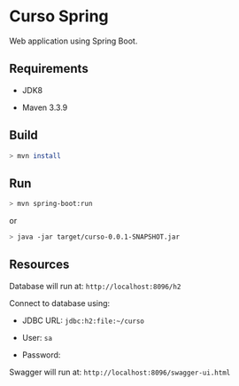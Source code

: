 # Curso Spring

Web application using Spring Boot.

## Requirements

- JDK8

- Maven 3.3.9

## Build

```bash
> mvn install
```

## Run

```bash
> mvn spring-boot:run
```

or

```bash
> java -jar target/curso-0.0.1-SNAPSHOT.jar
```

## Resources

Database will run at: `http://localhost:8096/h2`

Connect to database using:

- JDBC URL: `jdbc:h2:file:~/curso`

- User: `sa`

- Password:

Swagger will run at: `http://localhost:8096/swagger-ui.html`